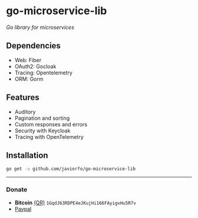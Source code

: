 # go-microservice-lib
*Go library for microservices*

## Dependencies
- Web: Fiber
- OAuth2: Gocloak
- Tracing: Opentelemetry
- ORM: Gorm

## Features
- Auditory
- Pagination and sorting
- Custom responses and errors
- Security with Keycloak
- Tracing with OpenTelemetry

## Installation
```bash
go get -u github.com/javiorfo/go-microservice-lib
```

---

### Donate
- **Bitcoin** [(QR)](https://raw.githubusercontent.com/javiorfo/img/master/crypto/bitcoin.png)  `1GqdJ63RDPE4eJKujHi166FAyigvHu5R7v`
- [Paypal](https://www.paypal.com/donate/?hosted_button_id=FA7SGLSCT2H8G)
